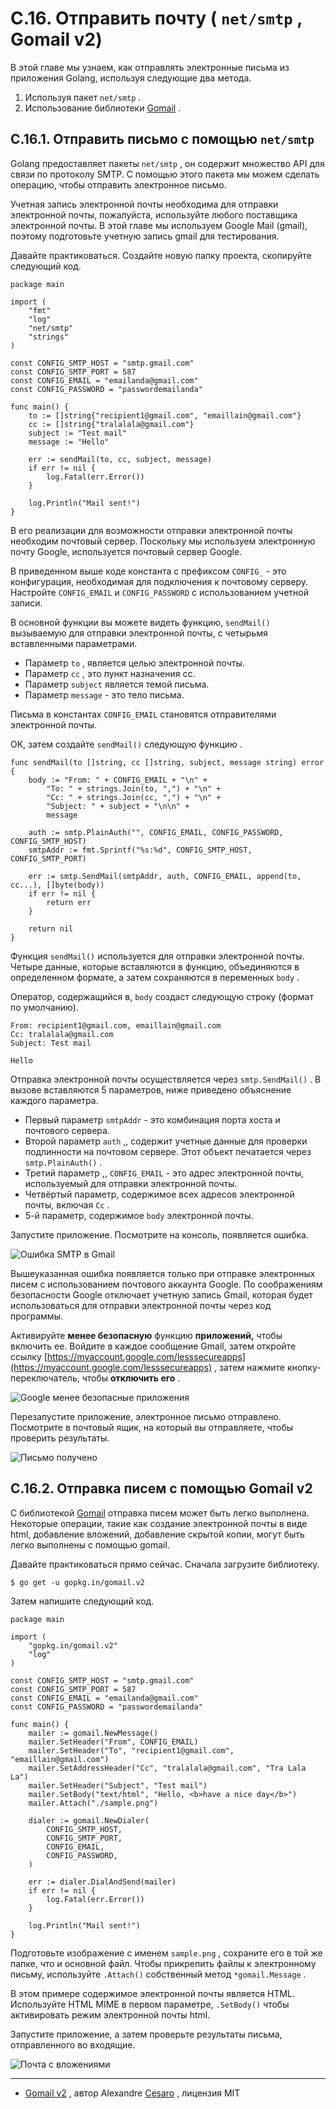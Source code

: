 # С.16. Отправить почту ( `net/smtp` , Gomail v2)

В этой главе мы узнаем, как отправлять электронные письма из приложения Golang, используя следующие два метода.

1.  Используя пакет `net/smtp` .
2.  Использование библиотеки [Gomail](https://gopkg.in/gomail.v2) .

## C.16.1. Отправить письмо с помощью `net/smtp`

Golang предоставляет пакеты `net/smtp` , он содержит множество API для связи по протоколу SMTP. С помощью этого пакета мы можем сделать операцию, чтобы отправить электронное письмо.

Учетная запись электронной почты необходима для отправки электронной почты, пожалуйста, используйте любого поставщика электронной почты. В этой главе мы используем Google Mail (gmail), поэтому подготовьте учетную запись gmail для тестирования.

Давайте практиковаться. Создайте новую папку проекта, скопируйте следующий код.

```
package main

import (
    "fmt"
    "log"
    "net/smtp"
    "strings"
)

const CONFIG_SMTP_HOST = "smtp.gmail.com"
const CONFIG_SMTP_PORT = 587
const CONFIG_EMAIL = "emailanda@gmail.com"
const CONFIG_PASSWORD = "passwordemailanda"

func main() {
    to := []string{"recipient1@gmail.com", "emaillain@gmail.com"}
    cc := []string{"tralalala@gmail.com"}
    subject := "Test mail"
    message := "Hello"

    err := sendMail(to, cc, subject, message)
    if err != nil {
        log.Fatal(err.Error())
    }

    log.Println("Mail sent!")
}

```

В его реализации для возможности отправки электронной почты необходим почтовый сервер. Поскольку мы используем электронную почту Google, используется почтовый сервер Google.

В приведенном выше коде константа с префиксом `CONFIG_` \- это конфигурация, необходимая для подключения к почтовому серверу. Настройте `CONFIG_EMAIL` и `CONFIG_PASSWORD` с использованием учетной записи.

В основной функции вы можете видеть функцию, `sendMail()` вызываемую для отправки электронной почты, с четырьмя вставленными параметрами.

*   Параметр `to` , является целью электронной почты.
*   Параметр `cc` , это пункт назначения cc.
*   Параметр `subject` является темой письма.
*   Параметр `message` \- это тело письма.

Письма в константах `CONFIG_EMAIL` становятся отправителями электронной почты.

ОК, затем создайте `sendMail()` следующую функцию .

```
func sendMail(to []string, cc []string, subject, message string) error {
    body := "From: " + CONFIG_EMAIL + "\n" +
        "To: " + strings.Join(to, ",") + "\n" +
        "Cc: " + strings.Join(cc, ",") + "\n" +
        "Subject: " + subject + "\n\n" +
        message

    auth := smtp.PlainAuth("", CONFIG_EMAIL, CONFIG_PASSWORD, CONFIG_SMTP_HOST)
    smtpAddr := fmt.Sprintf("%s:%d", CONFIG_SMTP_HOST, CONFIG_SMTP_PORT)

    err := smtp.SendMail(smtpAddr, auth, CONFIG_EMAIL, append(to, cc...), []byte(body))
    if err != nil {
        return err
    }

    return nil
}

```

Функция `sendMail()` используется для отправки электронной почты. Четыре данные, которые вставляются в функцию, объединяются в определенном формате, а затем сохраняются в переменных `body` .

Оператор, содержащийся в, `body` создаст следующую строку (формат по умолчанию).

```
From: recipient1@gmail.com, emaillain@gmail.com
Cc: tralalala@gmail.com
Subject: Test mail

Hello

```

Отправка электронной почты осуществляется через `smtp.SendMail()` . В вызове вставляются 5 параметров, ниже приведено объяснение каждого параметра.

*   Первый параметр `smtpAddr` \- это комбинация порта хоста и почтового сервера.
*   Второй параметр `auth` ,, содержит учетные данные для проверки подлинности на почтовом сервере. Этот объект печатается через `smtp.PlainAuth()` .
*   Третий параметр ,, `CONFIG_EMAIL` \- это адрес электронной почты, используемый для отправки электронной почты.
*   Четвёртый параметр, содержимое всех адресов электронной почты, включая `Cc` .
*   5\-й параметр, содержимое `body` электронной почты.

Запустите приложение. Посмотрите на консоль, появляется ошибка.

![Ошибка SMTP в Gmail](https://dasarpemrogramangolang.novalagung.com/images/C.16_1_gmail_error.png)

Вышеуказанная ошибка появляется только при отправке электронных писем с использованием почтового аккаунта Google. По соображениям безопасности Google отключает учетную запись Gmail, которая будет использоваться для отправки электронной почты через код программы.

Активируйте **менее безопасную** функцию **приложений,** чтобы включить ее. Войдите в каждое сообщение Gmail, затем откройте ссылку [https://myaccount.google.com/lesssecureapps](https://myaccount.google.com/lesssecureapps) , затем нажмите кнопку\-переключатель, чтобы **отключить его** .

![Google менее безопасные приложения](https://dasarpemrogramangolang.novalagung.com/images/C.16_2_less_secure.png)

Перезапустите приложение, электронное письмо отправлено. Посмотрите в почтовый ящик, на который вы отправляете, чтобы проверить результаты.

![Письмо получено](https://dasarpemrogramangolang.novalagung.com/images/C.16_3_email_received.png)

## C.16.2. Отправка писем с помощью Gomail v2

С библиотекой [Gomail](https://gopkg.in/gomail.v2) отправка писем может быть легко выполнена. Некоторые операции, такие как создание электронной почты в виде html, добавление вложений, добавление скрытой копии, могут быть легко выполнены с помощью gomail.

Давайте практиковаться прямо сейчас. Сначала загрузите библиотеку.

```
$ go get -u gopkg.in/gomail.v2

```

Затем напишите следующий код.

```
package main

import (
    "gopkg.in/gomail.v2"
    "log"
)

const CONFIG_SMTP_HOST = "smtp.gmail.com"
const CONFIG_SMTP_PORT = 587
const CONFIG_EMAIL = "emailanda@gmail.com"
const CONFIG_PASSWORD = "passwordemailanda"

func main() {
    mailer := gomail.NewMessage()
    mailer.SetHeader("From", CONFIG_EMAIL)
    mailer.SetHeader("To", "recipient1@gmail.com", "emaillain@gmail.com")
    mailer.SetAddressHeader("Cc", "tralalala@gmail.com", "Tra Lala La")
    mailer.SetHeader("Subject", "Test mail")
    mailer.SetBody("text/html", "Hello, <b>have a nice day</b>")
    mailer.Attach("./sample.png")

    dialer := gomail.NewDialer(
        CONFIG_SMTP_HOST,
        CONFIG_SMTP_PORT,
        CONFIG_EMAIL,
        CONFIG_PASSWORD,
    )

    err := dialer.DialAndSend(mailer)
    if err != nil {
        log.Fatal(err.Error())
    }

    log.Println("Mail sent!")
}

```

Подготовьте изображение с именем `sample.png` , сохраните его в той же папке, что и основной файл. Чтобы прикрепить файлы к электронному письму, используйте `.Attach()` собственный метод `*gomail.Message` .

В этом примере содержимое электронной почты является HTML. Используйте HTML MIME в первом параметре, `.SetBody()` чтобы активировать режим электронной почты html.

Запустите приложение, а затем проверьте результаты письма, отправленного во входящие.

![Почта с вложениями](https://dasarpemrogramangolang.novalagung.com/images/C.16_4_mail_with_attachment.png)

---

*   [Gomail v2](https://gopkg.in/gomail.v2) , автор Alexandre [Cesaro](https://gopkg.in/gomail.v2) , лицензия MIT

